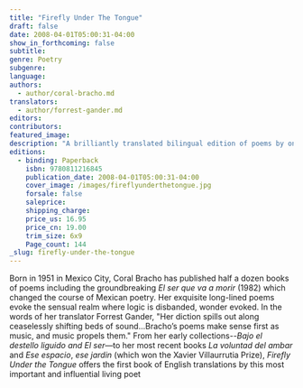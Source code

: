 ```yaml
---
title: "Firefly Under The Tongue"
draft: false
date: 2008-04-01T05:00:31-04:00
show_in_forthcoming: false
subtitle:
genre: Poetry
subgenre:
language:
authors:
  - author/coral-bracho.md
translators:
  - author/forrest-gander.md
editors:
contributors:
featured_image:
description: "A brilliantly translated bilingual edition of poems by one of Mexico's foremost poets. "
editions:
  - binding: Paperback
    isbn: 9780811216845
    publication_date: 2008-04-01T05:00:31-04:00
    cover_image: /images/fireflyunderthetongue.jpg
    forsale: false
    saleprice:
    shipping_charge:
    price_us: 16.95
    price_cn: 19.00
    trim_size: 6x9
    Page_count: 144
_slug: firefly-under-the-tongue
---
```


Born in 1951 in Mexico City, Coral Bracho has published half a dozen books of poems including the groundbreaking _El ser que va a morir_ (1982) which changed the course of Mexican poetry. Her exquisite long-lined poems evoke the sensual realm where logic is disbanded, wonder evoked. In the words of her translator Forrest Gander, "Her diction spills out along ceaselessly shifting beds of sound...Bracho’s poems make sense first as music, and music propels them." From her early collections--_Bajo el destello liguido and El ser_—to her most recent books _La voluntad del ambar_ and _Ese espacio_, _ese jardin_ (which won the Xavier Villaurrutia Prize), _Firefly Under the Tongue_ offers the first book of English translations by this most important and influential living poet

